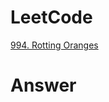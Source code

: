 # LeetCode
[994. Rotting Oranges](https://leetcode.com/problems/rotting-oranges/)

# Answer
```Cpp

``` 